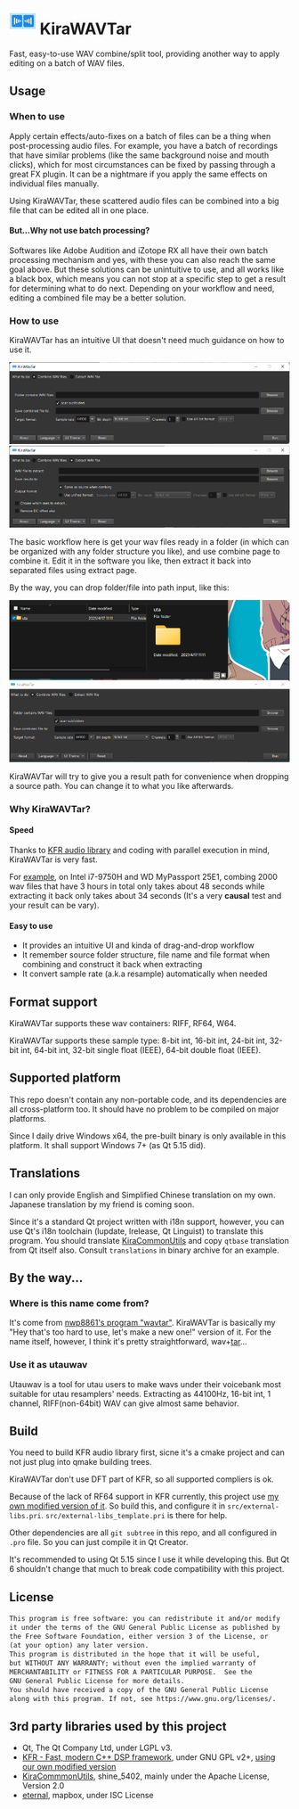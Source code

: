 # ![KiraWAVTar logo](src/resources/icon48.png) KiraWAVTar

Fast, easy-to-use WAV combine/split tool, providing another way to apply editing on a batch of WAV files.

## Usage

### When to use

Apply certain effects/auto-fixes on a batch of files can be a thing when post-processing audio files. For example, you have a batch of recordings that have similar problems (like the same background noise and mouth clicks), which for most circumstances can be fixed by passing through a great FX plugin. It can be a nightmare if you apply the same effects on individual files manually.

Using KiraWAVTar, these scattered audio files can be combined into a big file that can be edited all in one place.

#### But...Why not use batch processing?

Softwares like Adobe Audition and iZotope RX all have their own batch processing mechanism and yes, with these you can also reach the same goal above. But these solutions can be unintuitive to use, and all works like a black box, which means you can not stop at a specific step to get a result for determining what to do next. Depending on your workflow and need, editing a combined file may be a better solution.

### How to use

KiraWAVTar has an intuitive UI that doesn't need much guidance on how to use it.

![KiraWAVTar UI](rm-img/ui.png)
![KiraWAVTar UI](rm-img/ui2.png)

The basic workflow here is get your wav files ready in a folder (in which can be organized with any folder structure you like), and use combine page to combine it. Edit it in the software you like, then extract it back into separated files using extract page.

By the way, you can drop folder/file into path input, like this:

![KiraWAVTar drop support](rm-img/drop.gif)

KiraWAVTar will try to give you a result path for convenience when dropping a source path. You can change it to what you like afterwards.

### Why KiraWAVTar?

#### Speed

Thanks to [KFR audio library](https://kfrlib.com/) and coding with parallel execution in mind, KiraWAVTar is very fast.

For [example](https://www.bilibili.com/video/BV1pb4y1Y7Mw), on Intel i7-9750H and WD MyPassport 25E1, combing 2000 wav files that have 3 hours in total only takes about 48 seconds while extracting it back only takes about 34 seconds (It's a very **causal** test and your result can be vary).

#### Easy to use

- It provides an intuitive UI and kinda of drag-and-drop workflow
- It remember source folder structure, file name and file format when combining and construct it back when extracting
- It convert sample rate (a.k.a resample) automatically when needed

## Format support

KiraWAVTar supports these wav containers: RIFF, RF64, W64.

KiraWAVTar supports these sample type: 8-bit int, 16-bit int, 24-bit int, 32-bit int, 64-bit int, 32-bit single float (IEEE), 64-bit double float (IEEE).

## Supported platform

This repo doesn't contain any non-portable code, and its dependencies are all cross-platform too. It should have no problem to be compiled on major platforms.

Since I daily drive Windows x64, the pre-built binary is only available in this platform. It shall support Windows 7+ (as Qt 5.15 did).

## Translations

I can only provide English and Simplified Chinese translation on my own. Japanese translation by my friend is coming soon.

Since it's a standard Qt project written with i18n support, however, you can use Qt's i18n toolchain (lupdate, lrelease, Qt Linguist) to translate this program. You should translate [KiraCommonUtils](https://github.com/shine5402/KiraCommonUtils) and copy ``qtbase`` translation from Qt itself also. Consult ``translations`` in binary archive for an example.

## By the way...

### Where is this name come from?

It's come from [nwp8861's program "wavtar"](https://osdn.net/users/nwp8861/pf/wavTar/wiki/FrontPage). KiraWAVTar is basically my "Hey that's too hard to use, let's make a new one!" version of it. For the name itself, however, I think it's pretty straightforward, wav+[tar](https://man7.org/linux/man-pages/man1/tar.1.html)...

### Use it as utauwav

Utauwav is a tool for utau users to make wavs under their voicebank most suitable for utau resamplers' needs. Extracting as 44100Hz, 16-bit int, 1 channel, RIFF(non-64bit) WAV can give almost same behavior.

## Build

You need to build KFR audio library first, sicne it's a cmake project and can not just plug into qmake building trees.

KiraWAVTar don't use DFT part of KFR, so all supported compliers is ok.

Because of the lack of RF64 support in KFR currently, this project use [my own modified version of it](https://github.com/shine5402/kfr/tree/dev). So build this, and configure it in ``src/external-libs.pri``. ``src/external-libs_template.pri`` is there for help. 

Other dependencies are all ``git subtree`` in this repo, and all configured in ``.pro`` file. So you can just compile it in Qt Creator.

It's recommended to using Qt 5.15 since I use it while developing this. But Qt 6 shouldn't change that much to break code compatibility with this project.

## License

    This program is free software: you can redistribute it and/or modify
    it under the terms of the GNU General Public License as published by
    the Free Software Foundation, either version 3 of the License, or
    (at your option) any later version.
    This program is distributed in the hope that it will be useful,
    but WITHOUT ANY WARRANTY; without even the implied warranty of
    MERCHANTABILITY or FITNESS FOR A PARTICULAR PURPOSE.  See the
    GNU General Public License for more details.
    You should have received a copy of the GNU General Public License
    along with this program. If not, see https://www.gnu.org/licenses/.

## 3rd party libraries used by this project

<ul>
<li>Qt, The Qt Company Ltd, under LGPL v3.</li>
<li><a href="https://www.kfrlib.com/">KFR - Fast, modern C++ DSP framework</a>, under GNU GPL v2+, <a href="https://github.com/shine5402/kfr">using our own modified version</a></li>
<li><a href="https://github.com/shine5402/KiraCommonUtils">KiraCommmonUtils</a>, shine_5402, mainly under the Apache License, Version 2.0</li>
<li><a href="https://github.com/mapbox/eternal">eternal</a>, mapbox, under ISC License</li>
</ul>